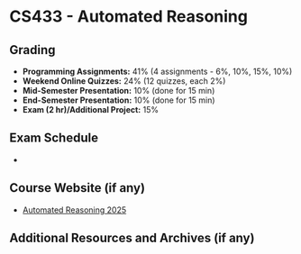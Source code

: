 # CS433 - Automated Reasoning

## Grading

- **Programming Assignments:** 41% (4 assignments - 6%, 10%, 15%, 10%)
- **Weekend Online Quizzes:** 24% (12 quizzes, each 2%)
- **Mid-Semester Presentation:** 10% (done for 15 min)
- **End-Semester Presentation:** 10% (done for 15 min)
- **Exam (2 hr)/Additional Project:** 15%

## Exam Schedule

-

## Course Website (if any)

- [Automated Reasoning 2025](https://www.cse.iitb.ac.in/~akg/courses/2025-ar/)

## Additional Resources and Archives (if any)

